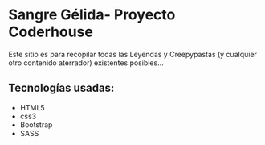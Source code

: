 <h1>Sangre Gélida- Proyecto Coderhouse</h1>
<p>Este sitio es para recopilar todas las Leyendas y Creepypastas (y cualquier otro contenido aterrador) existentes posibles...</p>
<h2>Tecnologías usadas:</h2>
<ul>
    <li>HTML5</li>
    <li>css3</li>
    <li>Bootstrap</li>
    <li>SASS</li>
</ul>